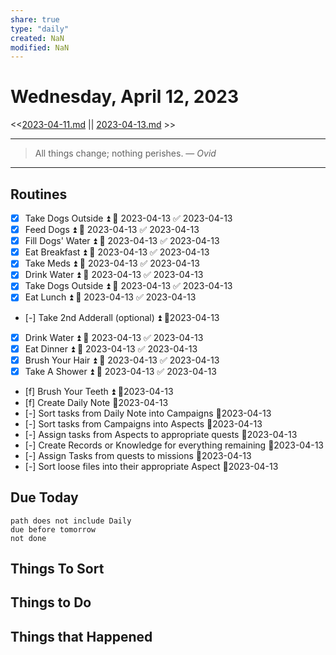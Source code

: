 ```yaml
---
share: true
type: "daily"
created: NaN 
modified: NaN
---
```

# Wednesday, April 12, 2023
<<[2023-04-11.md](./2023-04-11.md) || [2023-04-13.md](./2023-04-13.md) >>

---

> All things change; nothing perishes.
> — <cite>Ovid</cite>

---

## Routines
- [x] Take Dogs Outside ⏫ 📅 2023-04-13 ✅ 2023-04-13
- [x] Feed Dogs ⏫ 📅 2023-04-13 ✅ 2023-04-13
- [x] Fill Dogs' Water ⏫ 📅 2023-04-13 ✅ 2023-04-13
- [x] Eat Breakfast ⏫ 📅 2023-04-13 ✅ 2023-04-13
- [x] Take Meds ⏫ 📅 2023-04-13 ✅ 2023-04-13
- [x] Drink Water ⏫ 📅 2023-04-13 ✅ 2023-04-13
- [x] Take Dogs Outside ⏫ 📅 2023-04-13 ✅ 2023-04-13
- [x] Eat Lunch ⏫ 📅 2023-04-13 ✅ 2023-04-13
- [-] Take 2nd Adderall (optional) ⏫  📆2023-04-13
- [x] Drink Water ⏫ 📅 2023-04-13 ✅ 2023-04-13
- [x] Eat Dinner ⏫ 📅 2023-04-13 ✅ 2023-04-13
- [x] Brush Your Hair ⏫ 📅 2023-04-13 ✅ 2023-04-13
- [x] Take A Shower ⏫ 📅 2023-04-13 ✅ 2023-04-13
- [f] Brush Your Teeth ⏫  📆2023-04-13
- [f] Create Daily Note 📆2023-04-13
- [-] Sort tasks from Daily Note into Campaigns 📆2023-04-13
- [-] Sort tasks from Campaigns into Aspects 📆2023-04-13
- [-] Assign tasks from Aspects to appropriate quests 📆2023-04-13
- [-] Create Records or Knowledge for everything remaining 📆2023-04-13
- [-] Assign Tasks from quests to missions 📆2023-04-13
- [-] Sort loose files into their appropriate Aspect 📆2023-04-13

## Due Today
```tasks
path does not include Daily
due before tomorrow
not done
```
## Things To Sort

 



## Things to Do


## Things that Happened
